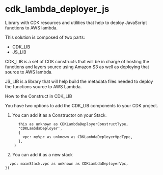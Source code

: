 # cdk_lambda_deployer_js
Library with CDK resources and utilities that help to deploy JavaScript functions to AWS lambda.

This solution is composed of two parts: 
* CDK_LIB
* JS_LIB

CDK_LIB is a set of CDK constructs that will be in charge of hosting the functions and layers source
using Amazon S3 as well as deploying that source to AWS lambda.

JS_LIB is a library that will help build the metadata files needed to deploy the functions source to 
AWS Lambda.

How to the Construct in CDK_LIB

You have two options to add the CDK_LIB components to your CDK project.

1. You can add it as a Constructor on your Stack.
```new CDKLambdaDeployerConstruct(
      this as unknown as CDKLambdaDeployerConstructType,
      'CDKLambdaDeployer',
      {
        vpc: myVpc as unknown as CDKLambdaDeployerVpcType,
      },
    )
```

2. You can add it as a new stack

``` new CDKLambdaDeployerStack(app, 'CDKLambdaDeployerStack', {
  vpc: mainStack.vpc as unknown as CDKLambdaDeployerVpc,
}) 
```
